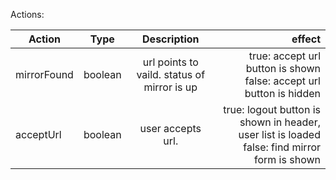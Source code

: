 Actions:

| Action        | Type          | Description                                                               |effect  |
| ------------- |:-------------:| :------------------------------------------------------------------------:|-----------------------------------------------------------------------------:|
| mirrorFound    | boolean      |  url points to vaild. status of mirror is up                              |true: accept url button is shown false: accept url button is hidden
| acceptUrl      | boolean      |  user accepts url.                                                        |true: logout button is shown in header, user list is loaded  false: find mirror form is shown
